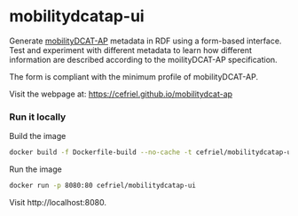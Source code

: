 # mobilitydcatap-ui

Generate [mobilityDCAT-AP](https://w3id.org/mobilitydcat-ap/) metadata in RDF using a form-based interface. Test and experiment with different metadata to learn how different information are described according to the moilityDCAT-AP specification.

The form is compliant with the minimum profile of mobilityDCAT-AP.

Visit the webpage at: https://cefriel.github.io/mobilitydcat-ap

### Run it locally

Build the image
```sh
docker build -f Dockerfile-build --no-cache -t cefriel/mobilitydcatap-ui .
```

Run the image
```sh
docker run -p 8080:80 cefriel/mobilitydcatap-ui
```

Visit http://localhost:8080.